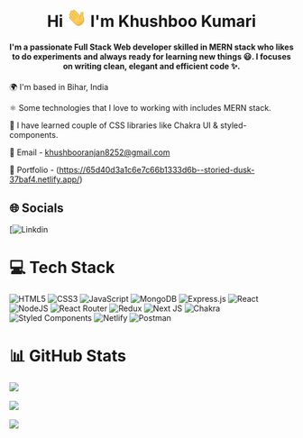 <h1 align="center">Hi <img src="https://raw.githubusercontent.com/ABSphreak/ABSphreak/master/gifs/Hi.gif" width="35"> I'm Khushboo Kumari</h1>
<h4 align="center">I'm a passionate Full Stack Web developer skilled in MERN stack who likes to do experiments and always ready for learning new things 😃. I focuses on writing clean, elegant and efficient code ✨.</h4>

🌍 I'm based in Bihar, India

⚛️ Some technologies that I love to working with includes MERN stack.

🚀 I have learned couple of CSS libraries like Chakra UI & styled-components.

📧 Email - khushbooranjan8252@gmail.com

💼 Portfolio - (https://65d40d3a1c6e7c66b1333d6b--storied-dusk-37baf4.netlify.app/)

## 🌐 Socials
[![Linkdin](https://www.linkedin.com/in/khushboo-kumari-23814225b/)

# 💻 Tech Stack
![HTML5](https://img.shields.io/badge/html5-%23E34F26.svg?style=for-the-badge&logo=html5&logoColor=white) 
![CSS3](https://img.shields.io/badge/css3-%231572B6.svg?style=for-the-badge&logo=css3&logoColor=white) 
![JavaScript](https://img.shields.io/badge/javascript-%23323330.svg?style=for-the-badge&logo=javascript&logoColor=%23F7DF1E) 
![MongoDB](https://img.shields.io/badge/MongoDB-%234ea94b.svg?style=for-the-badge&logo=mongodb&logoColor=white) 
![Express.js](https://img.shields.io/badge/express.js-%23404d59.svg?style=for-the-badge&logo=express&logoColor=%2361DAFB) 
![React](https://img.shields.io/badge/react-%2320232a.svg?style=for-the-badge&logo=react&logoColor=%2361DAFB) 
![NodeJS](https://img.shields.io/badge/node.js-6DA55F?style=for-the-badge&logo=node.js&logoColor=white) 
![React Router](https://img.shields.io/badge/React_Router-CA4245?style=for-the-badge&logo=react-router&logoColor=white) 
![Redux](https://img.shields.io/badge/redux-%23593d88.svg?style=for-the-badge&logo=redux&logoColor=white) 
![Next JS](https://img.shields.io/badge/Next-black?style=for-the-badge&logo=next.js&logoColor=white) 
![Chakra](https://img.shields.io/badge/chakra-%234ED1C5.svg?style=for-the-badge&logo=chakraui&logoColor=white) 
![Styled Components](https://img.shields.io/badge/styled--components-DB7093?style=for-the-badge&logo=styled-components&logoColor=white) 
![Netlify](https://img.shields.io/badge/netlify-%23000000.svg?style=for-the-badge&logo=netlify&logoColor=#00C7B7) 
![Postman](https://img.shields.io/badge/Postman-FF6C37?style=for-the-badge&logo=postman&logoColor=white)

# 📊 GitHub Stats
![](https://github-readme-stats.vercel.app/api/top-langs?username=khushboo8252&theme=transparent&hide_border=true&show_icons=true&locale=en&layout=compact&title_color=black&text_color=black)<br/>

![](https://github-readme-stats.vercel.app/api?username=khushboo8252&theme=transparent&hide_border=true&show_icons=true&locale=en&title_color=black&text_color=black)<br/>

![](https://github-readme-streak-stats.herokuapp.com/?user=khushboo8252&theme=transparent&hide_border=true&title_color=black&text_color=black&sideNums=black&sideLabels=black&ring=black&fire=black&currStreakLabel=white&currStreakNum=black)
